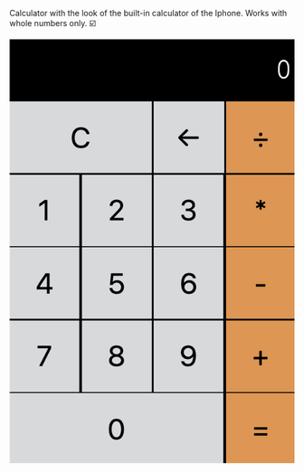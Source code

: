 Calculator with the look of the built-in calculator of the Iphone. Works with whole numbers only. ☑️


![](image/calc-01.png)